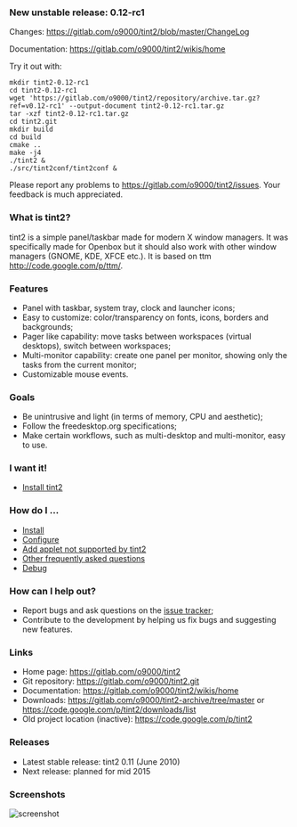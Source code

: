 ### New unstable release: 0.12-rc1
Changes: https://gitlab.com/o9000/tint2/blob/master/ChangeLog

Documentation: https://gitlab.com/o9000/tint2/wikis/home

Try it out with:
```
mkdir tint2-0.12-rc1
cd tint2-0.12-rc1
wget 'https://gitlab.com/o9000/tint2/repository/archive.tar.gz?ref=v0.12-rc1' --output-document tint2-0.12-rc1.tar.gz
tar -xzf tint2-0.12-rc1.tar.gz
cd tint2.git
mkdir build
cd build
cmake ..
make -j4
./tint2 &
./src/tint2conf/tint2conf &
```
Please report any problems to https://gitlab.com/o9000/tint2/issues. Your feedback is much appreciated.

### What is tint2?

tint2 is a simple panel/taskbar made for modern X window managers. It was specifically made for Openbox but it should also work with other window managers (GNOME, KDE, XFCE etc.). It is based on ttm http://code.google.com/p/ttm/.

### Features

  * Panel with taskbar, system tray, clock and launcher icons;
  * Easy to customize: color/transparency on fonts, icons, borders and backgrounds;
  * Pager like capability: move tasks between workspaces (virtual desktops), switch between workspaces;
  * Multi-monitor capability: create one panel per monitor, showing only the tasks from the current monitor;
  * Customizable mouse events.

### Goals

  * Be unintrusive and light (in terms of memory, CPU and aesthetic);
  * Follow the freedesktop.org specifications;
  * Make certain workflows, such as multi-desktop and multi-monitor, easy to use.

### I want it!

  * [Install tint2](https://gitlab.com/o9000/tint2/wikis/Install)

### How do I ...

  * [Install](https://gitlab.com/o9000/tint2/wikis/Install)
  * [Configure](https://gitlab.com/o9000/tint2/wikis/Configure)
  * [Add applet not supported by tint2](https://gitlab.com/o9000/tint2/wikis/ThirdPartyApplets)
  * [Other frequently asked questions](https://gitlab.com/o9000/tint2/wikis/FAQ)
  * [Debug](https://gitlab.com/o9000/tint2/wikis/Debug)  

### How can I help out?

  * Report bugs and ask questions on the [issue tracker](https://gitlab.com/o9000/tint2/issues);
  * Contribute to the development by helping us fix bugs and suggesting new features.

### Links
  * Home page: https://gitlab.com/o9000/tint2
  * Git repository: https://gitlab.com/o9000/tint2.git
  * Documentation: https://gitlab.com/o9000/tint2/wikis/home
  * Downloads: https://gitlab.com/o9000/tint2-archive/tree/master or https://code.google.com/p/tint2/downloads/list
  * Old project location (inactive): https://code.google.com/p/tint2

### Releases
  * Latest stable release: tint2 0.11 (June 2010)
  * Next release: planned for mid 2015

### Screenshots
![screenshot](https://gitlab.com/o9000/tint2/wikis/screenshot.png)